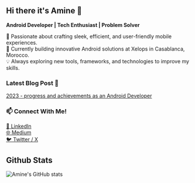 ## Hi there it's Amine 👋
<b>Android Developer | Tech Enthusiast | Problem Solver</b>

📱 Passionate about crafting sleek, efficient, and user-friendly mobile experiences.  
🎯 Currently building innovative Android solutions at Xelops in Casablanca, Morocco.  
💡 Always exploring new tools, frameworks, and technologies to improve my skills.  
### Latest Blog Post 📕
[2023 - progress and achievements as an Android Developer](https://medium.com/@aminekarimii/2023-progress-and-achievements-as-an-android-developer-f6a5b5b8bb97)  

### 📫 Connect With Me!  
[💼 LinkedIn](https://www.linkedin.com/in/aminekarimi/)  
[🌐 Medium](https://medium.com/@aminekarimii)  
[🐦 Twitter / X](https://x.com/aminekarimii)  

## Github Stats
![Amine's GitHub stats](https://github-readme-stats.vercel.app/api?username=aminekarimii&show_icons=true&theme=transparent)
